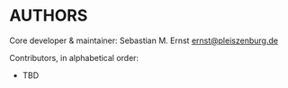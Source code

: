 # AUTHORS

Core developer & maintainer: Sebastian M. Ernst <ernst@pleiszenburg.de>

Contributors, in alphabetical order:

- TBD
